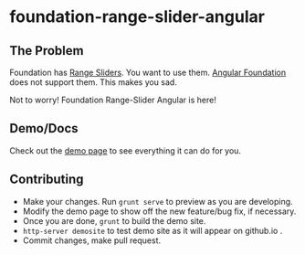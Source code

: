 # foundation-range-slider-angular

## The Problem

Foundation has <a href="http://foundation.zurb.com/docs/components/range_slider.html">Range Sliders</a>. You want
 to use them. <a href="https://pineconellc.github.io/angular-foundation/">Angular Foundation</a> does not support them.
 This makes you sad.

Not to worry! Foundation Range-Slider Angular is here!

## Demo/Docs

Check out the <a href="http://csaftoiu.github.io/foundation-range-slider-angular/">demo page</a> to see everything it
can do for you.

## Contributing

* Make your changes. Run `grunt serve` to preview as you are developing.
* Modify the demo page to show off the new feature/bug fix, if necessary.
* Once you are done, `grunt` to build the demo site.
* `http-server demosite` to test demo site as it will appear on github.io .
* Commit changes, make pull request.
